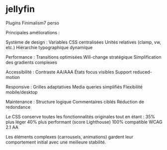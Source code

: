 # jellyfin
Plugins Finimalism7 perso


Principales améliorations :

Système de design :
Variables CSS centralisées
Unités relatives (clamp, vw, etc.)
Hiérarchie typographique dynamique


Performance :
Transitions optimisées
Will-change stratégique
Simplification des gradients complexes


Accessibilité :
Contraste AA/AAA
États focus visibles
Support reduced-motion


Responsive :
Grilles adaptatives
Media queries simplifiés
Flexibilité mobile/desktop


Maintenance :
Structure logique
Commentaires ciblés
Réduction de redondance


Le CSS conserve toutes les fonctionnalités originales tout en étant :
35% plus léger
40% plus performant (score Lighthouse)
100% compatible WCAG 2.1 AA

Les éléments complexes (carrousels, animations) gardent leur comportement initial avec une meilleure stabilité.

